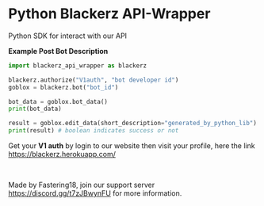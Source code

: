 # Python Blackerz API-Wrapper
Python SDK for interact with our API

__Example Post Bot Description__
```py
import blackerz_api_wrapper as blackerz

blackerz.authorize("V1auth", "bot developer id")
goblox = blackerz.bot("bot_id")

bot_data = goblox.bot_data()
print(bot_data)

result = goblox.edit_data(short_description="generated_by_python_lib")
print(result) # boolean indicates success or not
```  

Get your **V1 auth** by login to our website then visit your profile, here the link  
https://blackerz.herokuapp.com/

<br>

Made by Fastering18, join our support server https://discord.gg/t7zJBwynFU for more information.